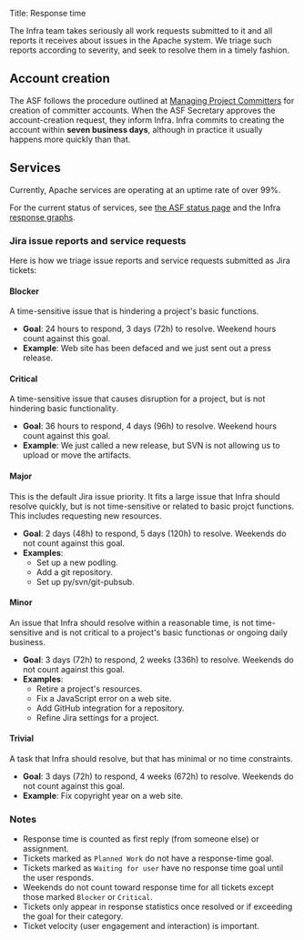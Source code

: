 Title: Response time

The Infra team takes seriously all work requests submitted to it and all reports it receives about issues in the Apache system. We triage such reports according to severity, and seek to resolve them in a timely fashion.

## Account creation

The ASF follows the procedure outlined at <a href="https://infra.apache.org/managing-committers.html" target="_blank">Managing Project Committers</a> for creation of committer accounts. When the ASF Secretary approves the account-creation request, they inform Infra. Infra commits to creating the account within **seven business days**, although in practice it usually happens more quickly than that.

## Services

Currently, Apache services are operating at an uptime rate of over 99%.

For the current status of services, see <a href="https://status.apache.org/" target="_blank">the ASF status page</a> and the Infra <a href="https://www.apache.org/uptime/" target="_blank">response graphs</a>.

### Jira issue reports and service requests

Here is how we triage issue reports and service requests submitted as Jira tickets:

#### Blocker
A time-sensitive issue that is hindering a project's basic functions.

  - **Goal**: 24 hours to respond, 3 days (72h) to resolve. Weekend hours count against this goal.
  - **Example**: Web site has been defaced and we just sent out a press release.

#### Critical
A time-sensitive issue that causes disruption for a project, but is not hindering basic functionality.

  - **Goal**: 36 hours to respond, 4 days (96h) to resolve. Weekend hours count against this goal.
  - **Example**: We just called a new release, but SVN is not allowing us to upload or move the artifacts.

#### Major
This is the default Jira issue priority. It fits a large issue that Infra should resolve quickly, but is not time-sensitive or related to basic projct functions. This includes requesting new resources.

  - **Goal**: 2 days (48h) to respond, 5 days (120h) to resolve. Weekends do not count against this goal.
  - **Examples**:
    - Set up a new podling.
    - Add a git repository.
    - Set up py/svn/git-pubsub.

#### Minor 
An issue that Infra should resolve within a reasonable time, is not time-sensitive and is not critical to a project's basic functionas or ongoing daily business.

  - **Goal**: 3 days (72h) to respond, 2 weeks (336h) to resolve. Weekends do not count against this goal.
  - **Examples**:
    - Retire a project's resources.
    - Fix a JavaScript error on a web site.
    - Add GitHub integration for a repository.
    - Refine Jira settings for a project.

#### Trivial
A task that Infra should resolve, but that has minimal or no time constraints.

  - **Goal**: 3 days (72h) to respond, 4 weeks (672h) to resolve. Weekends do not count against this goal.
  - **Example**: Fix copyright year on a web site.
  
### Notes

  - Response time is counted as first reply (from someone else) or assignment.
  - Tickets marked as `Planned Work` do not have a response-time goal.
  - Tickets marked as `Waiting for user` have no response time goal until the user responds.
  - Weekends do not count toward response time for all tickets except those marked `Blocker` or `Critical`.
  - Tickets only appear in response statistics once resolved or if exceeding the goal for their category.
  - Ticket velocity (user engagement and interaction) is important.
